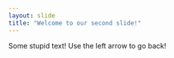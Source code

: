 ```yaml
---
layout: slide
title: "Welcome to our second slide!"
---
```

Some stupid text!
Use the left arrow to go back!
